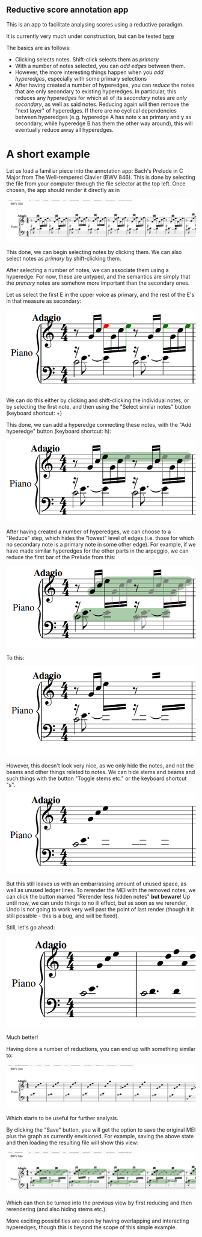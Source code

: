 ## Reductive score annotation app

This is an app to facilitate analysing scores using a reductive paradigm.

It is currently very much under construction, but can be tested [here](https://dcmlab.github.io/reductive_analysis_app/index.html)

The basics are as follows:
 
 * Clicking selects notes. Shift-click selects them as _primary_
 * With a number of notes selected, you can _add edges_ between them.
 * However, the more interesting things happen when you _add hyperedges_,
   especially with some primary selections
 * After having created a number of hyperedges, you can _reduce_ the
   notes that are only secondary to existing hyperedges. In particular,
   this reduces any _hyperedges_ for which all of its _secondary_ notes are
   _only secondary_, as well as said notes. Reducing again will then remove
   the "next layer" of hyperedges. If there are no cyclical dependencies
   between hyperedges (e.g. hyperedge A has note x as primary and y as
   secondary, while hyperedge B has them the other way around), this will
   eventually reduce away all hyperedges.

# A short example

Let us load a familiar piece into the annotation app: Bach's Prelude in C Major from The Well-tempered Clavier (BWV 846). This is done by selecting the file from your computer through the file selector at the top left. Once chosen, the app should render it directly as in

![](tutorial1.png?raw=true)

This done, we can begin selecting notes by clicking them. We can also select notes as _primary_ by shift-clicking them.

After selecting a number of notes, we can associate them using a hyperedge. For now, these are untyped, and the semantics are simply that the _primary_ notes are somehow more important than the secondary ones.

Let us select the first E in the upper voice as primary, and the rest of the E's in that measure as secondary:

![](tutorial2.png?raw=true)

We can do this either by clicking and shift-clicking the individual notes, or by selecting the first note, and then using the "Select similar notes" button (keyboard shortcut: +)

This done, we can add a hyperedge connecting these notes, with the "Add hyperedge" button (keyboard shortcut: h):

![](tutorial3.png?raw=true)

After having created a number of hyperedges, we can choose to a "Reduce" step, which hides the "lowest" level of edges (i.e. those for which no secondary note is a primary note in some other edge). For example, if we have made similar hyperedges for the other parts in the arpeggio, we can reduce the first bar of the Prelude from this:

![](tutorial4.png?raw=true)

To this:

![](tutorial5.png?raw=true)

However, this doesn't look very nice, as we only hide the notes, and not the beams and other things related to notes. We can hide stems and beams and such things with the button "Toggle stems etc." or the keyboard shortcut "s".

![](tutorial6.png?raw=true)

But this still leaves us with an embarrassing amount of unused space, as well as unused ledger lines. To rerender the MEI with the removed notes, we can click the button marked "Rerender less hidden notes" **but beware**! Up until now, we can undo things to no ill effect, but as soon as we rerender, Undo is not going to work very well past the point of last render (though it it still possible - this is a bug, and will be fixed).

Still, let's go ahead:

![](tutorial7.png?raw=true)

Much better!

Having done a number of reductions, you can end up with something similar to:

![](tutorial8.png?raw=true)

Which starts to be useful for further analysis.

By clicking the "Save" button, you will get the option to save the original MEI plus the graph as currently envisioned. For example, saving the above state and then loading the resulting file will show this view:

![](tutorial9.png?raw=true)

Which can then be turned into the previous view by first reducing and then rerendering (and also hiding stems etc.).

More exciting possibilities are open by having overlapping and interacting hyperedges, though this is beyond the scope of this simple example.
